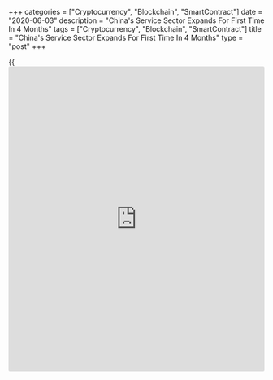 +++
categories = ["Cryptocurrency", "Blockchain", "SmartContract"]
date = "2020-06-03"
description = "China's Service Sector Expands For First Time In 4 Months"
tags = ["Cryptocurrency", "Blockchain", "SmartContract"]
title = "China's Service Sector Expands For First Time In 4 Months"
type = "post"
+++

{{<iframe id="large-banner" src="https://www.bounty.group/#slide=4.0" width="100%" height="600" scrolling="no" style="border: 0px solid rgb(216, 221, 230); border-radius: 3px;">}}

China's service sector expanded for the first time in four months in May
amid an easing of measures implemented to curb the spread of
[coronavirus][1], or Covid-19, survey results from IHS Markit showed
Wednesday.

The services Purchasing Managers' Index advanced to 55.0 in May from
44.4 in April. A score above 50 indicates expansion.

The score moved above 50 for the first time since January, signaling a
recovery in the sector. Moreover, the pace of expansion was the steepest
since October 2010.

The survey showed that the resumption of [business][2] operations and an
improvement in client demand reportedly led to the first upturn in total
new orders since January. However, growth was driven by domestic demand,
while export business logged a marked decline.

Despite an improvement in sales, firms reported another fall in
outstanding business. Companies reduced their staffing but the rate of
job shedding was the slowest for four months.

On the price front, data revealed that input prices were broadly
unchanged for the second consecutive month. Prices charged by services
companies continued to fall amid efforts to stimulate sales.

Business confidence across the service sector remained strong in May,
despite softening since the previous month.

The private sector also rebounded in May driven by the upturn in both
manufacturing and services activity. The composite output index improved
to 54.5 in May from 47.6 in April.

"In general, the improvement in supply and demand was still not able to
fully offset the fallout from the pandemic, and more time is needed for
the [economy][3] to get back to normal, Wang Zhe, senior economist at
Caixin Insight Group said.

For comments and feedback [contact](https://www.playgroundfx.com/contact/): editorial@rtt[news](https://www.letsplayfx.com/blog/forex-news-website/).com

[Business News][2]

   1. www.rtt[news](https://www.letsplayfx.com/blog/forex-news-website/).com/list/coronavirus.aspx
   2. www.rtt[news](https://www.letsplayfx.com/blog/forex-news-website/).com/Content/Business.aspx
   3. www.rtt[news](https://www.letsplayfx.com/blog/forex-news-website/).com/Content/EconomicNews.aspx